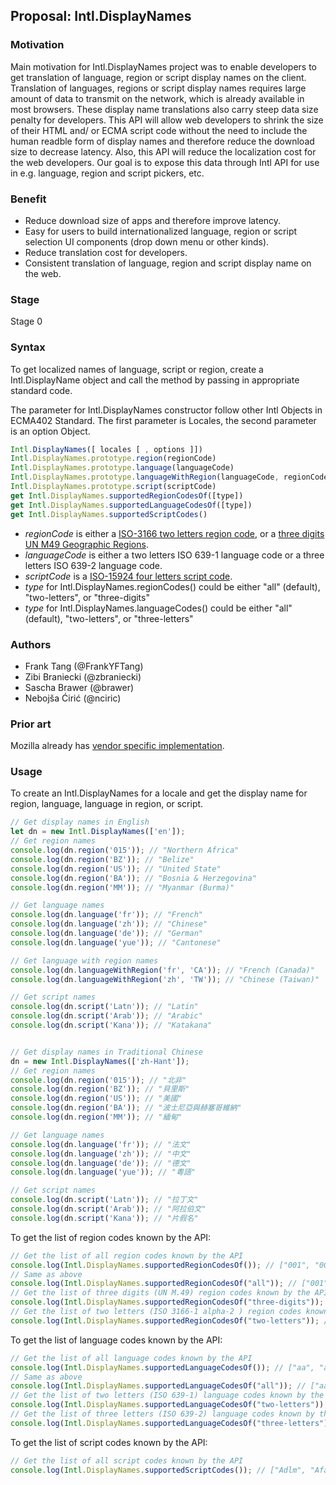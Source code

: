 ## Proposal: Intl.DisplayNames

### Motivation
Main motivation for Intl.DisplayNames project was to enable developers to get translation of language, region or script display names on the client. Translation of languages, regions or script display names requires large amount of data to transmit on the network, which is already available in most browsers. These display name translations also carry steep data size penalty for developers. This API will allow web developers to shrink the size of their HTML and/ or ECMA script code without the need to include the human readble form of display names and therefore reduce the download size to decrease latency. Also, this API will reduce the localization cost for the web developers. Our goal is to expose this data through Intl API for use in e.g. language, region and script pickers, etc.

### Benefit
* Reduce download size of apps and therefore improve latency.
* Easy for users to build internationalized language, region or script selection UI components (drop down menu or other kinds).
* Reduce translation cost for developers.
* Consistent translation of language, region and script display name on the web.

### Stage
Stage 0

### Syntax
To get localized names of language, script or region, create a Intl.DisplayName object and call the method by passing in appropriate standard code.

The parameter for Intl.DisplayNames constructor follow other Intl Objects in ECMA402 Standard.
The first parameter is Locales, the second parameter is an option Object.

```js
Intl.DisplayNames([ locales [ , options ]])
Intl.DisplayNames.prototype.region(regionCode)
Intl.DisplayNames.prototype.language(languageCode)
Intl.DisplayNames.prototype.languageWithRegion(languageCode, regionCode)
Intl.DisplayNames.prototype.script(scriptCode)
get Intl.DisplayNames.supportedRegionCodesOf([type])
get Intl.DisplayNames.supportedLanguageCodesOf([type])
get Intl.DisplayNames.supportedScriptCodes()
```

* _regionCode_ is either a [ISO-3166 two letters region code](https://www.iso.org/iso-3166-country-codes.html),
or a [three digits UN M49 Geographic Regions](https://unstats.un.org/unsd/methodology/m49/).
* _languageCode_ is either a two letters ISO 639-1 language code or a three letters ISO 639-2 language code.
* _scriptCode_ is a [ISO-15924 four letters script code](http://unicode.org/iso15924/iso15924-codes.html).
* _type_ for Intl.DisplayNames.regionCodes() could be either "all" (default), "two-letters", or "three-digits"
* _type_ for Intl.DisplayNames.languageCodes() could be either "all" (default), "two-letters", or "three-letters"

### Authors
* Frank Tang (@FrankYFTang)
* Zibi Braniecki (@zbraniecki)
* Sascha Brawer (@brawer)
* Nebojša Ćirić (@nciric)

### Prior art
Mozilla already has [vendor specific implementation](https://firefox-source-docs.mozilla.org/intl/dataintl.html#mozintl-getlanguagedisplaynames-locales-langcodes).

### Usage
To create an Intl.DisplayNames for a locale and get the display name for region, language, language in region, or script.
```js
// Get display names in English 
let dn = new Intl.DisplayNames(['en']);
// Get region names
console.log(dn.region('015')); // "Northern Africa"
console.log(dn.region('BZ')); // "Belize"
console.log(dn.region('US')); // "United State"
console.log(dn.region('BA')); // "Bosnia & Herzegovina"
console.log(dn.region('MM')); // "Myanmar (Burma)"

// Get language names
console.log(dn.language('fr')); // "French"
console.log(dn.language('zh')); // "Chinese"
console.log(dn.language('de')); // "German"
console.log(dn.language('yue')); // "Cantonese"

// Get language with region names
console.log(dn.languageWithRegion('fr', 'CA')); // "French (Canada)"
console.log(dn.languageWithRegion('zh', 'TW')); // "Chinese (Taiwan)"

// Get script names
console.log(dn.script('Latn')); // "Latin"
console.log(dn.script('Arab')); // "Arabic"
console.log(dn.script('Kana')); // "Katakana"


// Get display names in Traditional Chinese
dn = new Intl.DisplayNames(['zh-Hant']);
// Get region names
console.log(dn.region('015')); // "北非"
console.log(dn.region('BZ')); // "貝里斯"
console.log(dn.region('US')); // "美國"
console.log(dn.region('BA')); // "波士尼亞與赫塞哥維納"
console.log(dn.region('MM')); // "緬甸"

// Get language names
console.log(dn.language('fr')); // "法文"
console.log(dn.language('zh')); // "中文"
console.log(dn.language('de')); // "德文"
console.log(dn.language('yue')); // "粵語"

// Get script names
console.log(dn.script('Latn')); // "拉丁文"
console.log(dn.script('Arab')); // "阿拉伯文"
console.log(dn.script('Kana')); // "片假名"
```
To get the list of region codes known by the API:
```js
// Get the list of all region codes known by the API
console.log(Intl.DisplayNames.supportedRegionCodesOf()); // ["001", "002", ... , "AD", "AE", "AF"...]
// Same as above
console.log(Intl.DisplayNames.supportedRegionCodesOf("all")); // ["001", "002", ... , "AD", "AE", "AF"...]
// Get the list of three digits (UN M.49) region codes known by the API
console.log(Intl.DisplayNames.supportedRegionCodesOf("three-digits")); // ["001", "002", ... ]
// Get the list of two letters (ISO 3166-1 alpha-2 ) region codes known by the API
console.log(Intl.DisplayNames.supportedRegionCodesOf("two-letters")); // ["AD", "AE", "AF"... ]
```
To get the list of language codes known by the API:
```js
// Get the list of all language codes known by the API
console.log(Intl.DisplayNames.supportedLanguageCodesOf()); // ["aa", "ab", ... , "fil", ...]
// Same as above
console.log(Intl.DisplayNames.supportedLanguageCodesOf("all")); // ["aa", "ab", ... , "fil", ...]
// Get the list of two letters (ISO 639-1) language codes known by the API
console.log(Intl.DisplayNames.supportedLanguageCodesOf("two-letters")); // ["aa", "ab", ...]
// Get the list of three letters (ISO 639-2) language codes known by the API
console.log(Intl.DisplayNames.supportedLanguageCodesOf("three-letters")); // ["aar", "abk", ... , "fil", ...]
```
To get the list of script codes known by the API:
```js
// Get the list of all script codes known by the API
console.log(Intl.DisplayNames.supportedScriptCodes()); // ["Adlm", "Afak", ... ]

```
